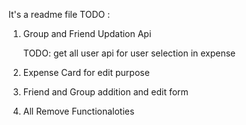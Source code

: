 It's a readme file
TODO :

1.  Group and Friend Updation Api

    TODO: get all user api for user selection in expense

2.  Expense Card for edit purpose
3.  Friend and Group addition and edit form
4.  All Remove Functionaloties
